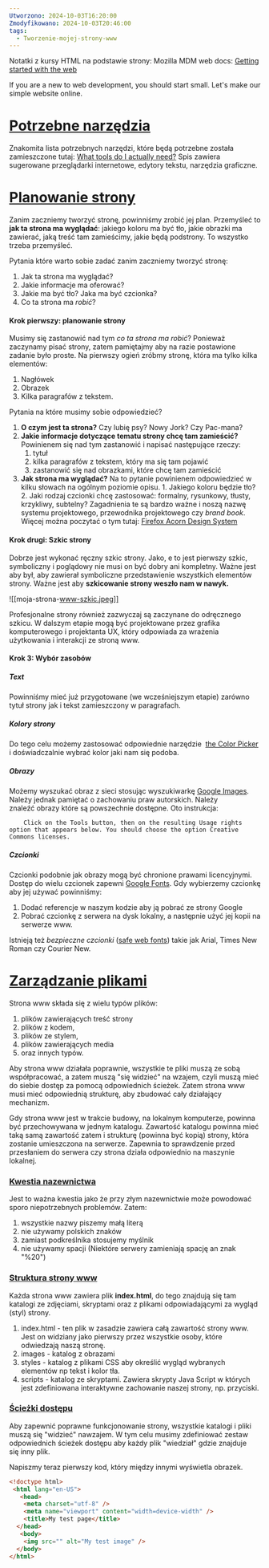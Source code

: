 ```yaml
---
Utworzono: 2024-10-03T16:20:00
Zmodyfikowano: 2024-10-03T20:46:00
tags:
  - Tworzenie-mojej-strony-www
---
```

Notatki z kursy HTML na podstawie strony: Mozilla MDM web docs: [Getting started with the web](https://developer.mozilla.org/en-US/docs/Learn/Getting_started_with_the_web)

If you are a new to web development, you should start small. Let's make our simple website online. 

# [Potrzebne narzędzia](https://developer.mozilla.org/en-US/docs/Learn/Getting_started_with_the_web/Installing_basic_software)

Znakomita lista potrzebnych narzędzi, które będą potrzebne została zamieszczone tutaj: [What tools do I actually need?](https://developer.mozilla.org/en-US/docs/Learn/Getting_started_with_the_web/Installing_basic_software) Spis zawiera sugerowane przeglądarki internetowe, edytory tekstu, narzędzia graficzne.

# [Planowanie strony](https://developer.mozilla.org/en-US/docs/Learn/Getting_started_with_the_web/What_will_your_website_look_like)

Zanim zaczniemy tworzyć stronę, powinniśmy zrobić jej plan. Przemyśleć to **jak ta strona ma wyglądać**: jakiego koloru ma być tło, jakie obrazki ma zawierać, jaką treść tam zamieścimy, jakie będą podstrony. To wszystko trzeba przemyśleć. 

Pytania które warto sobie zadać zanim zaczniemy tworzyć stronę:
1. Jak ta strona ma wyglądać?
2. Jakie informacje ma oferować?
3. Jakie ma być tło? Jaka ma być czcionka?
4. Co ta strona ma *robić*? 

#### Krok pierwszy: planowanie strony

Musimy się zastanowić nad tym *co ta strona ma robić*? Ponieważ zaczynamy pisać strony, zatem pamiętajmy aby na razie postawione zadanie było proste. Na pierwszy ogień zróbmy stronę, która ma tylko kilka elementów:
1. Nagłówek
2. Obrazek
3. Kilka paragrafów z tekstem.

Pytania na które musimy sobie odpowiedzieć?
1. **O czym jest ta strona?**
    Czy lubię psy? Nowy Jork? Czy Pac-mana?
2. **Jakie informacje dotyczące tematu strony chcę tam zamieścić?**
    Powinienem się nad tym zastanowić i napisać następujące rzeczy:
	1. tytuł
	2. kilka paragrafów z tekstem, który ma się tam pojawić
	3. zastanowić się nad obrazkami, które chcę tam zamieścić
3. **Jak strona ma wyglądać?** 
   Na to pytanie powinienem odpowiedzieć w kilku słowach na ogólnym poziomie opisu.
	   1. Jakiego koloru będzie tło?
	   2. Jaki rodzaj czcionki chcę zastosować: formalny, rysunkowy, tłusty, krzykliwy, subtelny? 
	  Zagadnienia te są bardzo ważne i noszą nazwę systemu projektowego, przewodnika projektowego czy *brand book*. Więcej można poczytać o tym tutaj: [Firefox Acorn Design System](https://acorn.firefox.com/latest)
	
#### Krok drugi: Szkic strony

Dobrze jest wykonać ręczny szkic strony. Jako, e to jest pierwszy szkic, symboliczny i poglądowy nie musi on być dobry ani kompletny. Ważne jest aby był, aby zawierał symboliczne przedstawienie wszystkich elementów strony. Ważne jest aby **szkicowanie strony weszło nam w nawyk.** 


![[moja-strona-www-szkic.jpeg]]

Profesjonalne strony również zazwyczaj są zaczynane do odręcznego szkicu. W dalszym etapie mogą być projektowane przez grafika komputerowego i projektanta UX, który odpowiada za wrażenia użytkowania i interakcji ze stroną www. 

#### Krok 3: Wybór zasobów

##### Text
Powinniśmy mieć już przygotowane (we wcześniejszym etapie) zarówno tytuł strony jak i tekst zamieszczony w paragrafach. 

##### Kolory strony
Do tego celu możemy zastosować odpowiednie narzędzie  [the Color Picker](https://developer.mozilla.org/en-US/docs/Web/CSS/CSS_colors/Color_picker_tool) i doświadczalnie wybrać kolor jaki nam się podoba.

##### Obrazy
Możemy wyszukać obraz z sieci stosując wyszukiwarkę [Google Images](https://www.google.com/imghp). Należy jednak pamiętać o zachowaniu praw autorskich. Należy znaleźć obrazy które są powszechnie dostępne. Oto instrukcja:
		
		Click on the Tools button, then on the resulting Usage rights option that appears below. You should choose the option Creative Commons licenses.

##### Czcionki
Czcionki podobnie jak obrazy mogą być chronione prawami licencyjnymi. Dostęp do wielu czcionek zapewni [Google Fonts](https://developers.google.com/fonts). Gdy wybierzemy czcionkę aby jej używać powinniśmy:
1. Dodać referencje w naszym kodzie aby ją pobrać ze strony Google
2. Pobrać czcionkę z serwera na dysk lokalny, a następnie użyć jej kopii na serwerze www.

Istnieją też *bezpieczne czcionki* ([safe web fonts](https://web.mit.edu/jmorzins/www/fonts.html)) takie jak Arial, Times New Roman czy Courier New. 

# [Zarządzanie plikami ](https://developer.mozilla.org/en-US/docs/Learn/Getting_started_with_the_web/Dealing_with_files)

Strona www składa się z wielu typów plików:
1. plików zawierających treść strony
2. plików z kodem,
3. plików ze stylem,
4. plików zawierających media
5.  oraz innych typów.

Aby strona www działała poprawnie, wszystkie te pliki muszą ze sobą współpracować, a zatem muszą "się widzieć" na wzajem, czyli muszą mieć do siebie dostęp za pomocą odpowiednich ścieżek. Zatem strona www musi mieć odpowiednią strukturę, aby  zbudować cały działający mechanizm.

Gdy strona www jest w trakcie budowy, na lokalnym komputerze, powinna być przechowywana w jednym katalogu. Zawartość katalogu powinna mieć taką samą zawartość zatem i strukturę (powinna być kopią) strony, która zostanie umieszczona na serwerze. Zapewnia to sprawdzenie przed przesłaniem do serwera czy strona działa odpowiednio na maszynie lokalnej. 

### [Kwestia nazewnictwa ](https://developer.mozilla.org/en-US/docs/Learn/Getting_started_with_the_web/Dealing_with_files#an_aside_on_casing_and_spacing) 

Jest to ważna kwestia jako że przy złym nazewnictwie może powodować sporo niepotrzebnych problemów. Zatem:
1. wszystkie nazwy piszemy małą literą
2. nie używamy polskich znaków
3. zamiast podkreślnika stosujemy myślnik 
4. nie używamy spacji  (Niektóre serwery zamieniają spację an znak "%20")


### [Struktura strony www](https://developer.mozilla.org/en-US/docs/Learn/Getting_started_with_the_web/Dealing_with_files#what_structure_should_your_website_have)

Każda strona www zawiera plik **index.html**, do tego znajdują się tam katalogi ze zdjęciami, skryptami oraz z plikami odpowiadającymi za wygląd (styl) strony. 

1. index.html  - ten plik w zasadzie zawiera całą zawartość strony www. Jest on widziany jako pierwszy przez wszystkie osoby, które odwiedzają naszą stronę. 
2. images - katalog z obrazami
3. styles - katalog z plikami CSS aby określić wygląd wybranych elementów np tekst i kolor tła.
4. scripts - katalog ze skryptami. Zawiera skrypty Java Script w których jest zdefiniowana interaktywne zachowanie naszej strony, np. przyciski.

### [Ścieżki dostępu](https://developer.mozilla.org/en-US/docs/Learn/Getting_started_with_the_web/Dealing_with_files#file_paths)

Aby zapewnić poprawne funkcjonowanie strony, wszystkie katalogi i pliki muszą się "widzieć" nawzajem. W tym celu musimy zdefiniować zestaw odpowiednich ścieżek dostępu aby każdy plik "wiedział" gdzie znajduje się inny plik. 

Napiszmy teraz pierwszy kod, który między innymi wyświetla obrazek.

```html
<!doctype html>
​￼<html lang="en-US">
  ​￼<head>
    <meta charset="utf-8" />
    <meta name="viewport" content="width=device-width" />
    <title>My test page</title>
  </head>
  ​￼<body>
    <img src="" alt="My test image" />
  </body>
</html>
```
